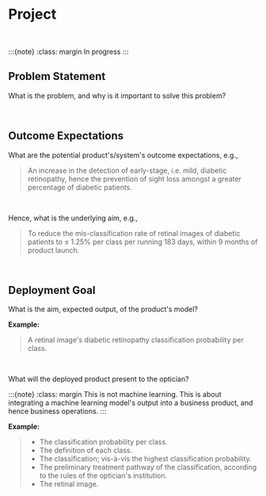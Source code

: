 <br>

# Project

<br>

:::{note}
:class: margin
In progress
:::


## Problem Statement

What is the problem, and why is it important to solve this problem?

<br>

## Outcome Expectations

What are the potential product's/system's outcome expectations, e.g.,

> An increase in the detection of early-stage, i.e. mild, diabetic retinopathy, hence the prevention of sight loss amongst a 
> greater percentage of diabetic patients.

<br>

Hence, what is the underlying aim, e.g.,

> To reduce the mis-classification rate of retinal images of diabetic patients to $\le$ 1.25% per class per running 183 
> days, within 9 months of product launch.


<br>

## Deployment Goal


What is the aim, expected output, of the product's model?

**Example:**
> A retinal image's diabetic retinopathy classification probability per class.

<br>

What will the deployed product present to the optician?  

:::{note}
:class: margin
This is not machine learning.  This is about integrating a machine learning model's output into a business 
product, and hence business operations.
:::

**Example:**
> * The classification probability per class.
> * The definition of each class.
> * The classification; vis-à-vis the highest classification probability.
> * The preliminary treatment pathway of the classification, according to the rules of the optician's institution.
> * The retinal image.

<br>
<br>

<br>
<br>

<br>
<br>

<br>
<br>
